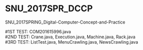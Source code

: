# SNU_2017SPR_DCCP
SNU_2017SPRING_Digital-Computer-Concept-and-Practice


#1ST TEST: COM201615996.java <br/>
#2ND TEST: Crane.java, Execution.java, Machine.java, Rack.java <br/>
#3RD TEST: ListTest.java, MenuCrawling.java, NewsCrawling.java
